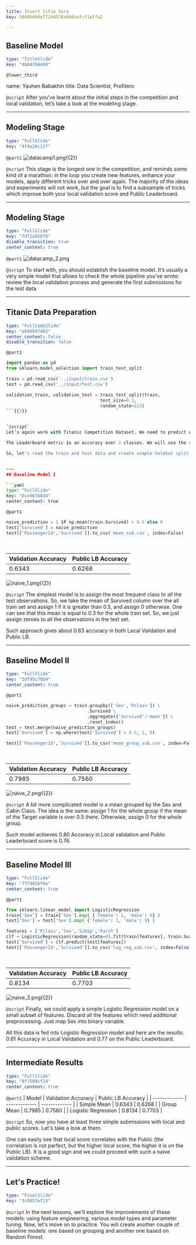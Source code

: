```yaml
---
title: Insert title here
key: 38086466ef7244576a066cefcf1affa2

---
```

## Baseline Model

```yaml
type: "TitleSlide"
key: "4b84766eb0"
```

`@lower_third`

name: Yauhen Babakhin
title: Data Scientist, Profitero


`@script`
After you’ve learnt about the initial steps in the competition and local validation, let’s take a look at the modeling stage.


---
## Modeling Stage

```yaml
type: "FullSlide"
key: "4f4a20c12f"
```

`@part1`
![datacamp1.png](https://assets.datacamp.com/production/repositories/4329/datasets/48424bc5f80d5feee925f4e1a04a22168ae16518/datacamp1.png){{2}}


`@script`
This stage is the longest one in the competition, and reminds some kind of a marathon: in the loop you create new features, enhance your models, apply different tricks over and over again.
The majority of the ideas and experiments will not work, but the goal is to find a subsample of tricks which improve both your local validation score and Public Leaderboard.


---
## Modeling Stage

```yaml
type: "FullSlide"
key: "7df2a95bf8"
disable_transition: true
center_content: true
```

`@part1`
![datacamp_2.png](https://assets.datacamp.com/production/repositories/4329/datasets/2472a62b6a648eb44e2200caf6087c78d9420abd/datacamp_2.png)


`@script`
To start with, you should establish the baseline model. It’s usually a very simple model that allows to check the whole pipeline you’ve wrote: review the local validation process and generate the first submissions for the test data.


---
## Titanic Data Preparation

```yaml
type: "FullCodeSlide"
key: "e646947d83"
center_content: false
disable_transition: false
```

`@part1`
```python
import pandas as pd
from sklearn.model_selection import train_test_split

train = pd.read_csv('../input/train.csv')
test = pd.read_csv('../input/test.csv')

validation_train, validation_test = train_test_split(train,
                                    test_size=0.3,
                                    random_state=123)
```{{2}}


`@script`
Let’s again work with Titanic Competition Dataset. We need to predict whether a passenger survived or not in the accident.

The Leaderboard metric is an accuracy over 2 classes. We will use the simple 30% holdout sample as a local validation.

So, let's read the train and test data and create simple holdout split using train_test_split function from scikit-learn.


---
## Baseline Model I

```yaml
type: "FullSlide"
key: "6ce967b834"
center_content: true
```

`@part1`
```python
naive_prediction = 1 if np.mean(train.Survived) > 0.5 else 0
test['Survived'] = naive_prediction
test[['PassengerId','Survived']].to_csv('mean_sub.csv', index=False)
```

&nbsp;

| Validation Accuracy  | Public LB Accuracy |
| ------------- | ------------- |
| 0.6343 | 0.6268 |{{2}}

![naive_1.png](https://assets.datacamp.com/production/repositories/4329/datasets/eeae640b9ca56ac4526d565e073a35c16d1ebefa/naive_1.png){{2}}


`@script`
The simplest model is to assign the most frequent class to all the test observations.
So, we take the mean of Survived column over the all train set and assign 1 if it is greater than 0.5, and assign 0 otherwise.
One can see that this mean is equal to 0.3 for the whole train set. So, we just assign zeroes to all the observations in the test set.

Such approach gives about 0.63 accuracy in both Local Validation and Public LB.


---
## Baseline Model II

```yaml
type: "FullSlide"
key: "1df95c70b9"
center_content: true
```

`@part1`
```python
naive_prediction_groups = train.groupby(['Sex','Pclass']) \
                               .Survived \
                               .aggregate({'Survived':'mean'}) \
                               .reset_index()
test = test.merge(naive_prediction_groups)
test['Survived'] = np.where(test['Survived'] > 0.5, 1, 0)

test[['PassengerId','Survived']].to_csv('mean_group_sub.csv', index=False)
```

&nbsp;

| Validation Accuracy  | Public LB Accuracy |
| ------------- | ------------- |
| 0.7985 | 0.7560 |{{2}}


![naive_2.png](https://assets.datacamp.com/production/repositories/4329/datasets/88df24307e2c02169fd6e3133a12dc473abf71cc/naive_2.png){{2}}


`@script`
A bit more complicated model is a mean grouped by the Sex and Cabin Class. The idea is the same: assign 1 for the whole group if the mean of the Target variable is over 0.5 there. Otherwise, assign 0 for the whole group.

Such model achieves 0.80 Accuracy in Local validation and Public Leaderboard score is 0.76.


---
## Baseline Model III

```yaml
type: "FullSlide"
key: "77f482bf0a"
center_content: true
```

`@part1`
```python
from sklearn.linear_model import LogisticRegression
train['Sex'] = train['Sex'].map( {'female': 1, 'male': 0} )
test['Sex'] = test['Sex'].map( {'female': 1, 'male': 0} )

features = ['Pclass','Sex','SibSp','Parch']
clf = LogisticRegression(random_state=0).fit(train[features], train.Survived)
test['Survived'] = clf.predict(test[features])
test[['PassengerId','Survived']].to_csv('log_reg_sub.csv', index=False)
```
&nbsp;

| Validation Accuracy  | Public LB Accuracy |
| ------------- | ------------- |
| 0.8134 | 0.7703 |{{2}}

![naive_3.png](https://assets.datacamp.com/production/repositories/4329/datasets/f79756c168a15f059fa1512afacf16611f5bede0/naive_3.png){{2}}


`@script`
Finally, we could apply a simple Logistic Regression model on a small subset of features. Discard all the features which need additional preprocessing. Just map Sex into binary variable.

All this data is fed into Logistic Regression model and here are the results: 0.81 Accuracy in Local Validation and 0.77 on the Public Leaderboard.


---
## Intermediate Results

```yaml
type: "FullSlide"
key: "8f7589cf24"
center_content: true
```

`@part1`
| Model | Validation Accuracy  | Public LB Accuracy |
| ------------- | ------------- | ------------- |
| Simple Mean | 0.6343 | 0.6268 |
| Group Mean | 0.7985 | 0.7560 |
| Logistic Regression | 0.8134 | 0.7703 |


`@script`
So, now you have at least three simple submissions with local and public scores. Let's take a look at them.

One can easily see that local score correlates with the Public (the correlation is not perfect, but the higher local score, the higher it is on the Public LB). It is a good sign and we could proceed with such a naive validation scheme.


---
## Let's Practice!

```yaml
type: "FinalSlide"
key: "3c9057ef23"
```

`@script`
In the next lessons, we'll explore the improvements of these models: using feature engineering, various model types and parameter tuning.
Now, let's move on to practice. You will create another couple of baseline models: one based on grouping and another one based on Random Forest.

